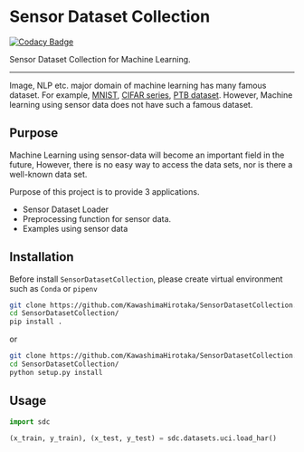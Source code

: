 # Sensor Dataset Collection

[![Codacy Badge](https://api.codacy.com/project/badge/Grade/68a2ad7a458945e4b8a3423e5bcd5b1d)](https://app.codacy.com/app/KawashimaHirotaka/SensorDatasetCollection?utm_source=github.com&utm_medium=referral&utm_content=KawashimaHirotaka/SensorDatasetCollection&utm_campaign=Badge_Grade_Dashboard)

Sensor Dataset Collection for Machine Learning.

---
Image, NLP etc. major domain of machine learning has many famous dataset. 
For example, [MNIST](http://yann.lecun.com/exdb/mnist/), [CIFAR series](https://www.cs.toronto.edu/~kriz/cifar.html),
[PTB dataset](http://www.fit.vutbr.cz/%7Eimikolov/rnnlm/).
However, Machine learning using sensor data does not have such a famous dataset.

## Purpose
Machine Learning using sensor-data will become an important field in the future, 
However, there is no easy way to access the data sets, nor is there a well-known data set.

Purpose of this project is to provide 3 applications.

-  Sensor Dataset Loader 
-  Preprocessing function for sensor data.
-  Examples using sensor data

## Installation
Before install `SensorDatasetCollection`, please create virtual environment such as `Conda` or `pipenv`

```sh
git clone https://github.com/KawashimaHirotaka/SensorDatasetCollection.git
cd SensorDatasetCollection/
pip install .
```

or

```sh
git clone https://github.com/KawashimaHirotaka/SensorDatasetCollection.git
cd SensorDatasetCollection/
python setup.py install
```

## Usage

```python
import sdc

(x_train, y_train), (x_test, y_test) = sdc.datasets.uci.load_har()

```
